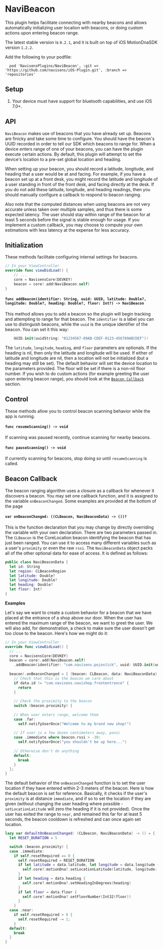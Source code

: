 # NaviBeacon

This plugin helps facilitate connecting with nearby beacons and allows automatically initializing user location with beacons, or doing custom actions upon entering beacon range.

The latest stable version is `0.2.1`, and it is built on top of iOS MotionDnaSDK version `1.2.2`.

Add the following to your podfile:

```pod
  pod 'NavisensPlugins/NaviBeacon', :git => 'https://github.com/navisens/iOS-Plugin.git', :branch => 'repositories'
```

## Setup

1. Your device must have support for bluetooth capabilities, and use iOS 7.0+.

## API

`NaviBeacon` makes use of beacons that you have already set up. Beacons are finicky and take some time to configure. You should have the beacon's UUID recorded in order to tell our SDK which beacons to range for. When a device enters range of one of your beacons, you can have the plugin execute certain actions. By default, this plugin will attempt to set the device's location to a pre-set global location and heading.

When setting up your beacon, you should record a latitude, longitude, and heading that a user would be at and facing. For example, if you have a beacon set up at a front desk, you might record the latitude and longitude of a user standing in front of the front desk, and facing directly at the desk. If you do not add these latitude, longitude, and heading readings, then you should manually configure a callback to respond to beacon ranging.

Also note that the computed distances when using beacons are not very accurate unless taken over multiple samples, and thus there is some expected latency. The user should stay within range of the beacon for at least 5 seconds before the signal is stable enough for usage. If you implement a custom callback, you may choose to compute your own estimations with less latency at the expense for less accuracy.

## Initialization

These methods facilitate configuring internal settings for beacons.

```swift
// In your ViewController
override func viewDidLoad() {
    // ...
    core = NavisensCore(DEVKEY)
    beacon = core!.add(NaviBeacon.self)
}
```

#### `func addBeacon(identifier: String, uuid: UUID, latitude: Double?, longitude: Double?, heading: Double?, floor: Int?) -> NaviBeacon`

This method allows you to add a beacon so the plugin will begin tracking and attempting to range for that beacon. The `identifier` is a label you can use to distinguish beacons, while the `uuid` is the unique identifier of the beacon. You can set it this way:

```swift
    UUID.init(uuidString: "01234567-89AB-CDEF-0123-456789ABCDEF")!
```

The `latitude`, `longitude`, `heading`, and `floor` parameters are optionals. If the heading is nil, then only the latitude and longitude will be used. If either of latitude and longitude are nil, then a location will not be initialized (but a heading may still be set). The default behavior will set the device location to the parameters provided. The floor will be set if there is a non-nil floor number. If you wish to do custom actions (for example greeting the user upon entering beacon range), you should look at the [`Beacon Callback`](#beacon-callback) section.

## Control

These methods allow you to control beacon scanning behavior while the app is running.

#### `func resumeScanning() -> void`

If scanning was paused recently, continue scanning for nearby beacons.

#### `func pauseScanning() -> void`

If currently scanning for beacons, stop doing so until `resumeScanning` is called.

## Beacon Callback

The beacon ranging algorithm uses a closure as a callback for whenever it discovers a beacon. You may set one callback function, and it is assigned to the variable `onBeaconChanged`. Some examples are provided at the bottom of the page

#### `var onBeaconChanged: ((CLBeacon, NaviBeaconData) -> ())?`

This is the function declaration that you may change by directly overriding the variable with your own declaration. There are two parameters passed in. The `CLBeacon` is the CoreLocation beacon identifying the beacon that has just been ranged. You can use it to access many different variables such as a user's `proximity` or even the raw `rssi`. The `NaviBeaconData` object packs all of the other optional data for ease of access. It is defined as follows:

```swift
public class NaviBeaconData {
  let id: String
  let region: CLBeaconRegion
  let latitude: Double?
  let longitude: Double?
  let heading: Double?
  let floor: Int?
}
```

**Examples**

Let's say we want to create a custom behavior for a beacon that we have placed at the entrance of a shop above our door. When the user has entered the maximum range of the beacon, we want to greet the user. We will also add, for demonstration, a check to make sure the user doesn't get too close to the beacon. Here's how we might do it:

```swift
// In your ViewController
override func viewDidLoad() {
  // ...
  core = NavisensCore(DEVKEY)
  beacon = core!.add(NaviBeacon.self)
    .addBeacon(identifier: "com.navisens.pojostick", uuid: UUID.init(uuidString: "01234567-89AB-CDEF-0123-456789ABCDEF")!, latitude: nil, longitude: nil, heading: nil, floor: nil)
  
  beacon!.onBeaconChanged = { (beacon: CLBeacon, data: NaviBeaconData) in
    // Check that this is the beacon we care about
    if data.id != "com.navisens.navishop.frontentrance" {
      return
    }
  
    // Check the proximity to the beacon
    switch (beacon.proximity) {
    
    // When user enters range, welcome them
    case .far:
      self.notifyUserOnce("Welcome to my brand new shop!")
      
    // If user is a few dozen centimeters away, panic
    case .immediate where beacon.rssi > -30:
      self.notifyUserOnce("you shouldn't be up here...")
      
    // Otherwise don't do anything
    default:
      break
    }
  };
}
```

The default behavior of the `onBeaconChanged` function is to set the user location if they have entered within 2-3 meters of the beacon. Here is how the default beacon is set for reference. Basically, it checks if the user's `proximity` is at distance `immediate`, and if so to set the location if they are given (without changing the user heading where possible - `setLocationLatitude` will zero the heading if it is not provided). Once the user has exited the range to `near`, and remained this far for at least 5 seconds, the beacon cooldown is refreshed and can once again set location.

```swift
lazy var defaultOnBeaconChanged: (CLBeacon, NaviBeaconData) -> () = { [unowned self] beacon, data in
  let RESET_DURATION = 5

  switch (beacon.proximity) {
  case .immediate:
    if self.resetRequired == 0 {
      self.resetRequired = RESET_DURATION
      if let latitude = data.latitude, let longitude = data.longitude {
        self.core?.motionDna?.setLocationLatitude(latitude, longitude: longitude, andHeadingInDegrees: self.lastHeading)
      }
      if let heading = data.heading {
        self.core?.motionDna?.setHeadingInDegrees(heading)
      }
      if let floor = data.floor {
        self.core?.motionDna?.setFloorNumber(Int32(floor))
      }
    }
  case .near:
    if self.resetRequired > 0 {
      self.resetRequired -= 1;
    }
  default:
    break
  }
}
```
